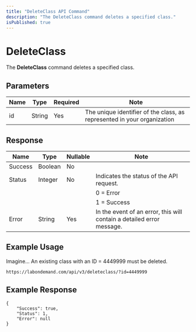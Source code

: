 ```yaml
---
title: "DeleteClass API Command"
description: "The DeleteClass command deletes a specified class."
isPublished: true
---
```


# DeleteClass

The **DeleteClass** command deletes a specified class.

## Parameters

|Name|Type|Required|Note|
|--- |--- |--- |--- |
|id|String|Yes|The unique identifier of the class, as represented in your organization|

## Response

|Name|Type|Nullable|Note|
|--- |--- |--- |--- |
|Success|Boolean|No|
|Status|Integer|No|Indicates the status of the API request.
||||0 = Error
||||1 = Success|
|Error|String|Yes|In the event of an error, this will contain a detailed error message.|

## Example Usage

Imagine… An existing class with an ID = 4449999 must be deleted.

```
https://labondemand.com/api/v3/deleteclass/?id=4449999
```

## Example Response

```linenums
{
    "Success": true,
    "Status": 1,
    "Error": null
}
```



